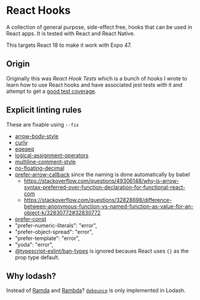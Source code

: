 # React Hooks

A collection of general purpose, side-effect free, hooks that can be used in React apps.  It is tested with React and React Native.

This targets React 18 to make it work with Expo 47.

## Origin

Originally this was *React Hook Tests* which is a bunch of hooks I wrote to learn how to use React hooks and have associated jest tests with it and attempt to get a [good test coverage](https://trajano.github.io/react-hooks/lcov-report/).

## Explicit linting rules

These are fixable using `--fix`

* [arrow-body-style](https://eslint.org/docs/latest/rules/arrow-body-style)
* [curly](https://eslint.org/docs/latest/rules/curly)
* [eqeqeq](https://eslint.org/docs/latest/rules/eqeqeq)
* [logical-assignment-operators](https://eslint.org/docs/latest/rules/logical-assignment-operators)
* [multiline-comment-style](https://eslint.org/docs/latest/rules/multiline-comment-style)
* [no-floating-decimal](https://eslint.org/docs/latest/rules/no-floating-decimal)
* [prefer-arrow-callback](https://eslint.org/docs/latest/rules/prefer-arrow-callback) since the naming is done automatically by babel
  * https://stackoverflow.com/questions/49306148/why-is-arrow-syntax-preferred-over-function-declaration-for-functional-react-com
  * https://stackoverflow.com/questions/32828698/difference-between-anonymous-function-vs-named-function-as-value-for-an-object-k/32830772#32830772
* [prefer-const](https://eslint.org/docs/latest/rules/prefer-const)
* "prefer-numeric-literals": "error",
* "prefer-object-spread": "error",
* "prefer-template": "error",
* "yoda": "error",
* [@typescript-eslint/ban-types](https://typescript-eslint.io/rules/ban-types) is ignored becaues React uses `{}` as the prop type default.

## Why lodash?

Instead of [Ramda](https://ramdajs.com/) and [Rambda](https://selfrefactor.github.io/rambda/)? [`debounce`](https://lodash.com/docs/4.17.15#debounce) is only implemented in Lodash.

